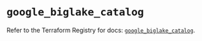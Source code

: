 # `google_biglake_catalog`

Refer to the Terraform Registry for docs: [`google_biglake_catalog`](https://registry.terraform.io/providers/hashicorp/google/5.31.1/docs/resources/biglake_catalog).
